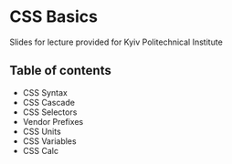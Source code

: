 # CSS Basics

Slides for lecture provided for Kyiv Politechnical Institute

## Table of contents

- CSS Syntax
- CSS Cascade
- CSS Selectors
- Vendor Prefixes
- CSS Units
- CSS Variables
- CSS Calc